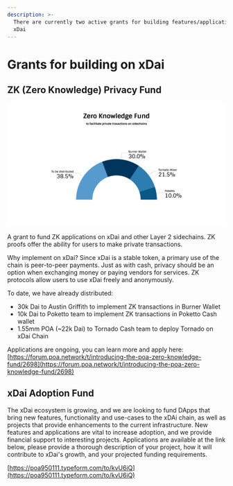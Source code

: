 ```yaml
---
description: >-
  There are currently two active grants for building features/applications on
  xDai
---
```


# Grants for building on xDai

## ZK \(Zero Knowledge\) Privacy Fund

![](../.gitbook/assets/zero-knowledge-fund.png)

A grant to fund ZK applications on xDai and other Layer 2 sidechains. ZK proofs offer the ability for users to make private transactions.

Why implement on xDai? Since xDai is a stable token, a primary use of the chain is peer-to-peer payments. Just as with cash, privacy should be an option when exchanging money or paying vendors for services. ZK protocols allow users to use xDai freely and anonymously.

To date, we have already distributed: 

* 30k Dai to Austin Griffith to implement ZK transactions in Burner Wallet
* 10k Dai to Poketto team to implement ZK transactions in Poketto Cash wallet
* 1.55mm POA \(~22k Dai\) to Tornado Cash team to deploy Tornado on xDai Chain

Applications are ongoing, you can learn more and apply here:  [https://forum.poa.network/t/introducing-the-poa-zero-knowledge-fund/2698](https://forum.poa.network/t/introducing-the-poa-zero-knowledge-fund/2698)

## xDai Adoption Fund

The xDai ecosystem is growing, and we are looking to fund DApps that bring new features, functionality and use-cases to the xDAi chain, as well as projects that provide enhancements to the current infrastructure. New features and applications are vital to increase adoption, and we provide financial support to interesting projects. Applications are available at the link below, please provide a thorough description of your project, how it will contribute to xDai's growth, and your projected funding requirements.

[https://poa950111.typeform.com/to/kvU6iQ](https://poa950111.typeform.com/to/kvU6iQ)







